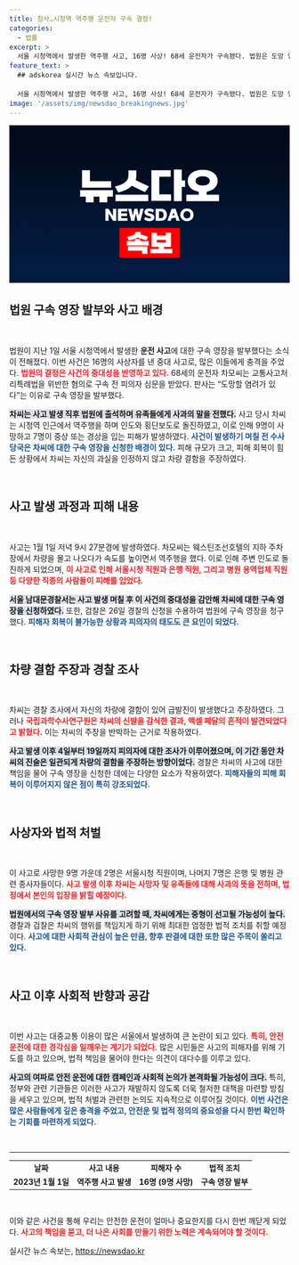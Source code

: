 ```yaml
---
title: 참사…시청역 역주행 운전자 구속 결정!
categories:
  - 법률
excerpt: >
  서울 시청역에서 발생한 역주행 사고, 16명 사상! 68세 운전자가 구속됐다. 법원은 도망 염려를 이유로 구속 영장을 발부, 피해 회복 미비와 과실 부인도 주요 고려 요소로 환기되었다. 사건의 진실이 밝혀질 수 있을까?
feature_text: >
  ## adskorea 실시간 뉴스 속보입니다.

  서울 시청역에서 발생한 역주행 사고, 16명 사상! 68세 운전자가 구속됐다. 법원은 도망 염려를 이유로 구속 영장을 발부, 피해 회복 미비와 과실 부인도 주요 고려 요소로 환기되었다. 사건의 진실이 밝혀질 수 있을까?
image: '/assets/img/newsdao_breakingnews.jpg'
---
```


<p><img src="/assets/img/newsdao_breakingnews.jpg" alt="adskorea 속보" /></p>

<h2 data-ke-size="size26">법원 구속 영장 발부와 사고 배경</h2>

<p data-ke-size="size16">&nbsp;</p>

<p>법원이 지난 1일 서울 시청역에서 발생한 <b>운전 사고</b>에 대한 구속 영장을 발부했다는 소식이 전해졌다. 이번 사건은 16명의 사상자를 낸 중대 사고로, 많은 이들에게 충격을 주었다. <b><span style="color: #ee2323;">법원의 결정은 사건의 중대성을 반영하고 있다.</span></b> 68세의 운전자 차모씨는 교통사고처리특례법을 위반한 혐의로 구속 전 피의자 심문을 받았다. 판사는 “도망할 염려가 있다”는 이유로 구속 영장을 발부했다. </p>

<p><b><span style="background-color: #21538527;">차씨는 사고 발생 직후 법원에 출석하며 유족들에게 사과의 말을 전했다.</span></b> 사고 당시 차씨는 시청역 인근에서 역주행을 하며 인도와 횡단보도로 돌진하였고, 이로 인해 9명이 사망하고 7명이 중상 또는 경상을 입는 피해가 발생하였다. <b><span style="color: #1a5490;">사건이 발생하기 며칠 전 수사 당국은 차씨에 대한 구속 영장을 신청한 배경이 있다.</span></b> 피해 규모가 크고, 피해 회복이 힘든 상황에서 차씨는 자신의 과실을 인정하지 않고 차량 결함을 주장하였다.</p>

<p data-ke-size="size16">&nbsp;</p>

<h2 data-ke-size="size26">사고 발생 과정과 피해 내용</h2>

<p data-ke-size="size16">&nbsp;</p>

<p>사고는 1월 1일 저녁 9시 27분경에 발생하였다. 차모씨는 웨스틴조선호텔의 지하 주차장에서 차량을 몰고 나오다가 속도를 높이면서 역주행을 했다. 이로 인해 주변 인도로 돌진하게 되었으며, <b><span style="color: #ee2323;">이 사고로 인해 서울시청 직원과 은행 직원, 그리고 병원 용역업체 직원 등 다양한 직종의 사람들이 피해를 입었다.</span></b></p>

<p><b><span style="background-color: #21538527;">서울 남대문경찰서는 사고 발생 며칠 후 이 사건의 중대성을 감안해 차씨에 대한 구속 영장을 신청하였다.</span></b> 또한, 검찰은 26일 경찰의 신청을 수용하여 법원에 구속 영장을 청구했다. <b><span style="color: #1a5490;">피해자 회복이 불가능한 상황과 피의자의 태도도 큰 요인이 되었다.</span></b> </p>

<p data-ke-size="size16">&nbsp;</p>

<h2 data-ke-size="size26">차량 결함 주장과 경찰 조사</h2>

<p data-ke-size="size16">&nbsp;</p>

<p>차씨는 경찰 조사에서 자신의 차량에 결함이 있어 급발진이 발생했다고 주장하였다. 그러나 <b><span style="color: #ee2323;">국립과학수사연구원은 차씨의 신발을 감식한 결과, 액셀 페달의 흔적이 발견되었다고 밝혔다.</span></b> 이는 차씨의 주장을 반박하는 근거로 작용하였다.</p>

<p><b><span style="background-color: #21538527;">사고 발생 이후 4일부터 19일까지 피의자에 대한 조사가 이루어졌으며, 이 기간 동안 차씨의 진술은 일관되게 차량의 결함을 주장하는 방향이었다.</span></b> 경찰은 차씨의 사고에 대한 책임을 물어 구속 영장을 신청한 데에는 다양한 요소가 작용하였다. <b><span style="color: #1a5490;">피해자들의 피해 회복이 이루어지지 않은 점이 특히 강조되었다.</span></b></p>

<p data-ke-size="size16">&nbsp;</p>

<h2 data-ke-size="size26">사상자와 법적 처벌</h2>

<p data-ke-size="size16">&nbsp;</p>

<p>이 사고로 사망한 9명 가운데 2명은 서울시청 직원이며, 나머지 7명은 은행 및 병원 관련 종사자들이다. <b><span style="color: #ee2323;">사고 발생 이후 차씨는 사망자 및 유족들에 대해 사과의 뜻을 전하며, 법정에서 본인의 입장을 밝힐 예정이다.</span></b> </p>

<p><b><span style="background-color: #21538527;">법원에서의 구속 영장 발부 사유를 고려할 때, 차씨에게는 중형이 선고될 가능성이 높다.</span></b> 경찰과 검찰은 차씨의 행위를 책임지게 하기 위해 최대한 엄정한 법적 조치를 취할 예정이다. <b><span style="color: #1a5490;">사고에 대한 사회적 관심이 높은 만큼, 향후 판결에 대한 또한 많은 주목이 쏠리고 있다.</span></b></p>

<p data-ke-size="size16">&nbsp;</p>

<h2 data-ke-size="size26">사고 이후 사회적 반향과 공감</h2>

<p data-ke-size="size16">&nbsp;</p>

<p>이번 사고는 대중교통 이용이 많은 서울에서 발생하여 큰 논란이 되고 있다. <b><span style="color: #ee2323;">특히, 안전 운전에 대한 경각심을 일깨우는 계기가 되었다.</span></b> 많은 시민들은 사고의 피해자를 위해 기도를 하고 있으며, 법적 책임을 물어야 한다는 의견이 대다수를 이루고 있다.</p>

<p><b><span style="background-color: #21538527;">사고의 여파로 안전 운전에 대한 캠페인과 사회적 논의가 본격화될 가능성이 크다.</span></b> 특히, 정부와 관련 기관들은 이러한 사고가 재발하지 않도록 더욱 철저한 대책을 마련할 방침을 세우고 있으며, 법적 처벌과 관련한 논의도 지속적으로 이루어질 것이다. <b><span style="color: #1a5490;">이번 사건은 많은 사람들에게 깊은 충격을 주었고, 안전운 및 법적 정의의 중요성을 다시 한번 확인하는 기회를 마련하게 되었다.</span></b> </p>

<p data-ke-size="size16">&nbsp;</p>

<hr>

<table style="width: 100%; border-collapse: collapse;">
<tr>
<td style="text-align: center; height: 17px;"><b>날짜</b></td>
<td style="text-align: center; height: 17px;"><b>사고 내용</b></td>
<td style="text-align: center; height: 17px;"><b>피해자 수</b></td>
<td style="text-align: center; height: 17px;"><b>법적 조치</b></td>
</tr>
<tr>
<td style="text-align: center; height: 17px;"><b>2023년 1월 1일</b></td>
<td style="text-align: center; height: 17px;"><b>역주행 사고 발생</b></td>
<td style="text-align: center; height: 17px;"><b>16명 (9명 사망)</b></td>
<td style="text-align: center; height: 17px;"><b>구속 영장 발부</b></td>
</tr>
</table>

<p data-ke-size="size16">&nbsp;</p>

<p>이와 같은 사건을 통해 우리는 안전한 운전이 얼마나 중요한지를 다시 한번 깨닫게 되었다. <b><span style="color: #ee2323;">사고의 책임을 묻고, 더 나은 사회를 만들기 위한 노력은 계속되어야 할 것이다.</span></b> </p>
실시간 뉴스 속보는, <a href="https://newsdao.kr" rel="dofollow">https://newsdao.kr</a>


